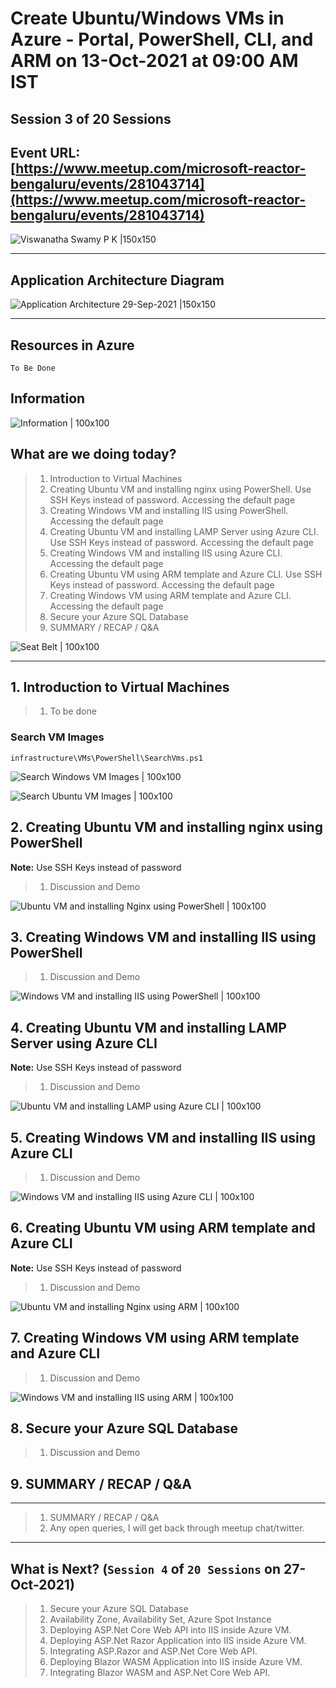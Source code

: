 # Create Ubuntu/Windows VMs in Azure - Portal, PowerShell, CLI, and ARM on 13-Oct-2021 at 09:00 AM IST

## Session **3** of **20** Sessions

## Event URL: [https://www.meetup.com/microsoft-reactor-bengaluru/events/281043714](https://www.meetup.com/microsoft-reactor-bengaluru/events/281043714)

![Viswanatha Swamy P K |150x150](./documentation/images/ViswanathaSwamy_13thOct.PNG)

---

## Application Architecture Diagram

![Application Architecture 29-Sep-2021 |150x150](./documentation/images/AppArchitecture_13thOct.PNG)

---

## Resources in Azure

```
To Be Done
```

## Information

![Information | 100x100](./documentation/images/Information.PNG)

## What are we doing today?

> 1. Introduction to Virtual Machines
> 1. Creating Ubuntu VM and installing nginx using PowerShell. Use SSH Keys instead of password. Accessing the default page
> 1. Creating Windows VM and installing IIS using PowerShell. Accessing the default page
> 1. Creating Ubuntu VM and installing LAMP Server using Azure CLI. Use SSH Keys instead of password. Accessing the default page
> 1. Creating Windows VM and installing IIS using Azure CLI. Accessing the default page
> 1. Creating Ubuntu VM using ARM template and Azure CLI. Use SSH Keys instead of password. Accessing the default page
> 1. Creating Windows VM using ARM template and Azure CLI. Accessing the default page
> 1. Secure your Azure SQL Database
> 1. SUMMARY / RECAP / Q&A

![Seat Belt | 100x100](./documentation/images/SeatBelt.PNG)

---

## 1. Introduction to Virtual Machines

> 1. To be done

### Search VM Images

`infrastructure\VMs\PowerShell\SearchVms.ps1`

![Search Windows VM Images | 100x100](./documentation/images/SearchVMs_1.PNG)

![Search Ubuntu VM Images | 100x100](./documentation/images/SearchVMs_2.PNG)

## 2. Creating Ubuntu VM and installing nginx using PowerShell

**Note:** Use SSH Keys instead of password

> 1. Discussion and Demo

![Ubuntu VM and installing Nginx using PowerShell | 100x100](./documentation/images/UbuntuVM_PS1.PNG)

## 3. Creating Windows VM and installing IIS using PowerShell

> 1. Discussion and Demo

![Windows VM and installing IIS using PowerShell | 100x100](./documentation/images/WindowsVM_PS1.PNG)

## 4. Creating Ubuntu VM and installing LAMP Server using Azure CLI

**Note:** Use SSH Keys instead of password

> 1. Discussion and Demo

![Ubuntu VM and installing LAMP using Azure CLI | 100x100](./documentation/images/UbuntuVM_CLI.PNG)

## 5. Creating Windows VM and installing IIS using Azure CLI

> 1. Discussion and Demo

![Windows VM and installing IIS using Azure CLI | 100x100](./documentation/images/WindowsVM_CLI.PNG)

## 6. Creating Ubuntu VM using ARM template and Azure CLI

**Note:** Use SSH Keys instead of password

> 1. Discussion and Demo

![Ubuntu VM and installing Nginx using ARM | 100x100](./documentation/images/UbuntuVM_ARM.PNG)

## 7. Creating Windows VM using ARM template and Azure CLI

> 1. Discussion and Demo

![Windows VM and installing IIS using ARM | 100x100](./documentation/images/WindowsVM_ARM.PNG)

## 8. Secure your Azure SQL Database

> 1. Discussion and Demo

## 9. SUMMARY / RECAP / Q&A

---

> 1. SUMMARY / RECAP / Q&A
> 2. Any open queries, I will get back through meetup chat/twitter.

---

## What is Next? (`Session 4` of `20 Sessions` on 27-Oct-2021)

> 1. Secure your Azure SQL Database
> 1. Availability Zone, Availability Set, Azure Spot Instance
> 1. Deploying ASP.Net Core Web API into IIS inside Azure VM.
> 1. Deploying ASP.Net Razor Application into IIS inside Azure VM.
> 1. Integrating ASP.Razor and ASP.Net Core Web API.
> 1. Deploying Blazor WASM Application into IIS inside Azure VM.
> 1. Integrating Blazor WASM and ASP.Net Core Web API.
